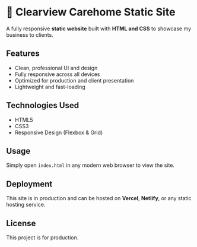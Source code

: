 # 🏡 Clearview Carehome Static Site

A fully responsive **static website** built with **HTML and CSS** to showcase my business to clients.

## Features

- Clean, professional UI and design
- Fully responsive across all devices
- Optimized for production and client presentation
- Lightweight and fast-loading

## Technologies Used

- HTML5
- CSS3
- Responsive Design (Flexbox & Grid)

## Usage

Simply open `index.html` in any modern web browser to view the site.

## Deployment

This site is in production and can be hosted on **Vercel**, **Netlify**, or any static hosting service.

## License

This project is for production.
